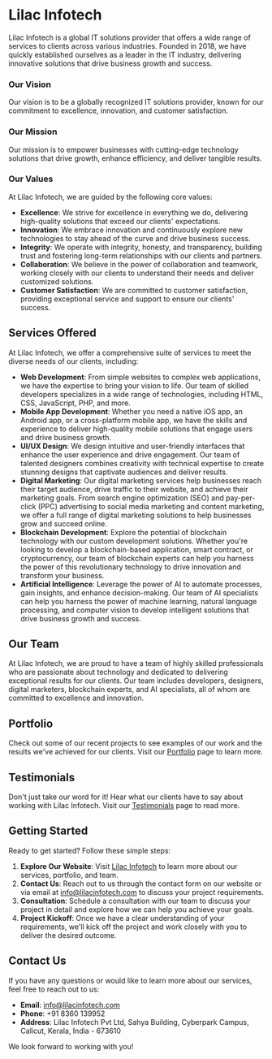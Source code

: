 # Lilac Infotech

Lilac Infotech is a global IT solutions provider that offers a wide range of services to clients across various industries. Founded in 2018, we have quickly established ourselves as a leader in the IT industry, delivering innovative solutions that drive business growth and success.

### Our Vision

Our vision is to be a globally recognized IT solutions provider, known for our commitment to excellence, innovation, and customer satisfaction.

### Our Mission

Our mission is to empower businesses with cutting-edge technology solutions that drive growth, enhance efficiency, and deliver tangible results.

### Our Values

At Lilac Infotech, we are guided by the following core values:

- **Excellence**: We strive for excellence in everything we do, delivering high-quality solutions that exceed our clients' expectations.
- **Innovation**: We embrace innovation and continuously explore new technologies to stay ahead of the curve and drive business success.
- **Integrity**: We operate with integrity, honesty, and transparency, building trust and fostering long-term relationships with our clients and partners.
- **Collaboration**: We believe in the power of collaboration and teamwork, working closely with our clients to understand their needs and deliver customized solutions.
- **Customer Satisfaction**: We are committed to customer satisfaction, providing exceptional service and support to ensure our clients' success.

## Services Offered

At Lilac Infotech, we offer a comprehensive suite of services to meet the diverse needs of our clients, including:

- **Web Development**: From simple websites to complex web applications, we have the expertise to bring your vision to life. Our team of skilled developers specializes in a wide range of technologies, including HTML, CSS, JavaScript, PHP, and more.
- **Mobile App Development**: Whether you need a native iOS app, an Android app, or a cross-platform mobile app, we have the skills and experience to deliver high-quality mobile solutions that engage users and drive business growth.
- **UI/UX Design**: We design intuitive and user-friendly interfaces that enhance the user experience and drive engagement. Our team of talented designers combines creativity with technical expertise to create stunning designs that captivate audiences and deliver results.
- **Digital Marketing**: Our digital marketing services help businesses reach their target audience, drive traffic to their website, and achieve their marketing goals. From search engine optimization (SEO) and pay-per-click (PPC) advertising to social media marketing and content marketing, we offer a full range of digital marketing solutions to help businesses grow and succeed online.
- **Blockchain Development**: Explore the potential of blockchain technology with our custom development solutions. Whether you're looking to develop a blockchain-based application, smart contract, or cryptocurrency, our team of blockchain experts can help you harness the power of this revolutionary technology to drive innovation and transform your business.
- **Artificial Intelligence**: Leverage the power of AI to automate processes, gain insights, and enhance decision-making. Our team of AI specialists can help you harness the power of machine learning, natural language processing, and computer vision to develop intelligent solutions that drive business growth and success.

## Our Team

At Lilac Infotech, we are proud to have a team of highly skilled professionals who are passionate about technology and dedicated to delivering exceptional results for our clients. Our team includes developers, designers, digital marketers, blockchain experts, and AI specialists, all of whom are committed to excellence and innovation.

## Portfolio

Check out some of our recent projects to see examples of our work and the results we've achieved for our clients. Visit our [Portfolio](https://lilacinfotech.com/portfolio) page to learn more.

## Testimonials

Don't just take our word for it! Hear what our clients have to say about working with Lilac Infotech. Visit our [Testimonials](https://lilacinfotech.com/testimonials) page to read more.

## Getting Started

Ready to get started? Follow these simple steps:

1. **Explore Our Website**: Visit [Lilac Infotech](https://lilacinfotech.com/) to learn more about our services, portfolio, and team.
2. **Contact Us**: Reach out to us through the contact form on our website or via email at [info@lilacinfotech.com](mailto:info@lilacinfotech.com) to discuss your project requirements.
3. **Consultation**: Schedule a consultation with our team to discuss your project in detail and explore how we can help you achieve your goals.
4. **Project Kickoff**: Once we have a clear understanding of your requirements, we'll kick off the project and work closely with you to deliver the desired outcome.

## Contact Us

If you have any questions or would like to learn more about our services, feel free to reach out to us:

- **Email**: [info@lilacinfotech.com](mailto:info@lilacinfotech.com)
- **Phone**: +91 8360 139952
- **Address**: Lilac Infotech Pvt Ltd, Sahya Building, Cyberpark Campus, Calicut, Kerala, India - 673610

We look forward to working with you!

